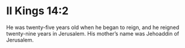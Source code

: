 # II Kings 14:2

He was twenty-five years old when he began to reign, and he reigned twenty-nine years in Jerusalem. His mother’s name was Jehoaddin of Jerusalem.
